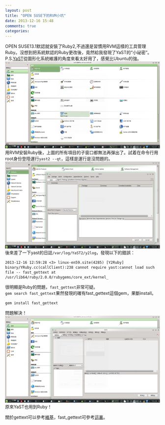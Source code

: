 ```yaml
---
layout: post
title: "OPEN SUSE下的RVM小坑"
date: 2013-12-16 15:48
comments: true
categories: 
---
```

OPEN SUSE13.1默認就安裝了Ruby2,不過還是習慣用RVM這樣的工具管理Ruby。沒想到把系統默認的Ruby更改後，竟然給我發現了YaST的“小祕密”。  
P.S.[YaST](http://zh.wikipedia.org/wiki/YaST)從圖形化系統維護的角度來看太好用了，感覺比Ubuntu的強。  
![yast](/images/2013-12-16/yast.png)
用RVM安裝Ruby後，上圖的所有項目的子窗口都無法再彈出了。試着在命令行用root身份登陸運行`yast2 --qt`，這樣是運行是沒問題的。
![command-line](/images/2013-12-16/command-line.png)
後來差了一下yast的日誌`/var/log/YaST2/y2log`，發現以下的錯誤：  

    2013-12-16 12:59:28 <3> linux-en59.site(4285) [Y2Ruby] binary/YRuby.cc(callClient):238 cannot require yast:cannot load such file -- fast_gettext at /usr/lib64/ruby/2.0.0/rubygems/core_ext/kernel_

很明顯是Ruby的問題，`fast_gettext`非常可疑。  
`gem search fast_gettext`果然發現的確有fast_gettext這個gem，果斷install。  

    gem install fast_gettext

問題解決！
![command-line2](/images/2013-12-16/command-line2.png)
原來YaST也用到Ruby！  
  
關於gettext可以參考[維基](http://zh.wikipedia.org/wiki/Gettext)，fast_gettext可參考[這裏](https://github.com/grosser/fast_gettext)。  

